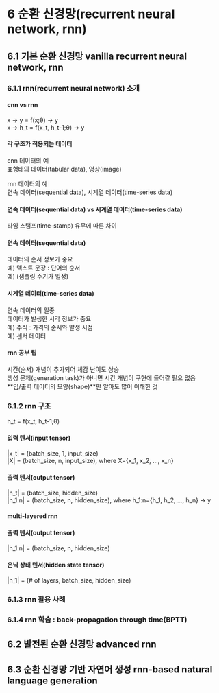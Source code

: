# 6 순환 신경망(recurrent neural network, rnn)
## 6.1 기본 순환 신경망 vanilla recurrent neural network, rnn
### 6.1.1 rnn(recurrent neural network) 소개
#### cnn vs rnn
x -> y = f(x;θ) -> y  
x -> h_t = f(x_t, h_t-1;θ) -> y

#### 각 구조가 적용되는 데이터
cnn 데이터의 예  
표형태의 데이터(tabular data), 영상(image)

rnn 데이터의 예  
연속 데이터(sequential data), 시계열 데이터(time-series data)

#### 연속 데이터(sequential data) vs 시계열 데이터(time-series data)  
타임 스탬프(time-stamp) 유무에 따른 차이

#### 연속 데이터(sequential data)  
데이터의 순서 정보가 중요  
예) 텍스트 문장 : 단어의 순서  
예) (샘플링 주기가 일정)

#### 시계열 데이터(time-series data)  
연속 데이터의 일종  
데이터가 발생한 시각 정보가 중요  
예) 주식 : 가격의 순서와 발생 시점  
예) 센서 데이터

#### rnn 공부 팁  
시간(순서) 개념이 추가되어 체감 난이도 상승  
생성 문제(generation task)가 아니면 시간 개념이 구현에 들어갈 필요 없음  
**입/출력 데이터의 모양(shape)**만 알아도 많이 이해한 것

### 6.1.2 rnn 구조
h_t = f(x_t, h_t-1;θ)

#### 입력 텐서(input tensor)
|x_t| = (batch_size, 1, input_size)  
|X| = (batch_size, n, input_size), where X={x_1, x_2, ..., x_n}

#### 출력 텐서(output tensor)
|h_t| = (batch_size, hidden_size)  
|h_1:n| = (batch_size, n, hidden_size), where h_1:n={h_1, h_2, ..., h_n} -> y

#### multi-layered rnn
#### 출력 텐서(output tensor)
|h_1:n| = (batch_size, n, hidden_size)
#### 은닉 상태 텐서(hidden state tensor)
|h_1| = (# of layers, batch_size, hidden_size)

### 6.1.3 rnn 활용 사례


### 6.1.4 rnn 학습 : back-propagation through time(BPTT)


## 6.2 발전된 순환 신경망 advanced rnn


## 6.3 순환 신경망 기반 자연어 생성 rnn-based natural language generation

